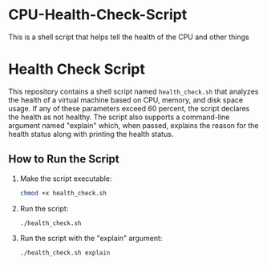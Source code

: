 # CPU-Health-Check-Script
This is a shell script that helps tell the health of the CPU and other things

# Health Check Script

This repository contains a shell script named `health_check.sh` that analyzes the health of a virtual machine based on CPU, memory, and disk space usage. If any of these parameters exceed 60 percent, the script declares the health as not healthy. The script also supports a command-line argument named "explain" which, when passed, explains the reason for the health status along with printing the health status.

## How to Run the Script

1. Make the script executable:
   ```bash
   chmod +x health_check.sh
   ```

2. Run the script:
   ```bash
   ./health_check.sh
   ```

3. Run the script with the "explain" argument:
   ```bash
   ./health_check.sh explain
   ```

